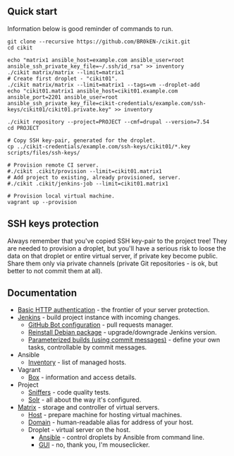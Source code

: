 ## Quick start

Information below is good reminder of commands to run.

```shell
git clone --recursive https://github.com/BR0kEN-/cikit.git
cd cikit

echo "matrix1 ansible_host=example.com ansible_user=root ansible_ssh_private_key_file=~/.ssh/id_rsa" >> inventory
./cikit matrix/matrix --limit=matrix1
# Create first droplet - "cikit01".
./cikit matrix/matrix --limit=matrix1 --tags=vm --droplet-add
echo "cikit01.matrix1 ansible_host=cikit01.example.com ansible_port=2201 ansible_user=root ansible_ssh_private_key_file=cikit-credentials/example.com/ssh-keys/cikit01/cikit01.private.key" >> inventory

./cikit repository --project=PROJECT --cmf=drupal --version=7.54
cd PROJECT

# Copy SSH key-pair, generated for the droplet.
cp ../cikit-credentials/example.com/ssh-keys/cikit01/*.key scripts/files/ssh-keys/

# Provision remote CI server.
#./cikit .cikit/provision --limit=cikit01.matrix1
# Add project to existing, already provisioned, server.
#./cikit .cikit/jenkins-job --limit=cikit01.matrix1

# Provision local virtual machine.
vagrant up --provision
```

## SSH keys protection

Always remember that you've copied SSH key-pair to the project tree! They are needed to provision a droplet, but you'll have a serious risk to loose the data on that droplet or entire virtual server, if private key become public. Share them only via private channels (private Git repositories - is ok, but better to not commit them at all).

## Documentation

- [Basic HTTP authentication](basic-http-auth) - the frontier of your server protection.
- [Jenkins](jenkins) - build project instance with incoming changes.
  - [GitHub Bot configuration](jenkins/github-bot) - pull requests manager.
  - [Reinstall Debian package](jenkins/reinstall-deb) - upgrade/downgrade Jenkins version.
  - [Parameterized builds (using commit messages)](jenkins/builds-actions) - define your own tasks, controllable by commit messages.
- Ansible
  - [Inventory](ansible/inventory) - list of managed hosts.
- Vagrant
  - [Box](vagrant/box) - information and access details.
- Project
  - [Sniffers](project/sniffers) - code quality tests.
  - [Solr](project/solr) - all about the way it's configured.
- [Matrix](matrix) - storage and controller of virtual servers.
  - [Host](matrix/host) - prepare machine for hosting virtual machines.
  - [Domain](matrix/domain) - human-readable alias for address of your host.
  - Droplet - virtual server on the host.
    - [Ansible](matrix/droplet/ANSIBLE.md) - control droplets by Ansible from command line.
    - [GUI](matrix/droplet/UI.md) - no, thank you, I'm mouseclicker.
